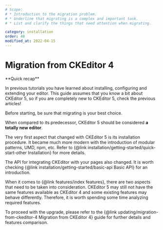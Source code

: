 ```yaml
---
# Scope:
# * Introduction to the migration problem.
# * Underline that migrating is a complex and important task.
# * List and clarify the things that need attention when migrating.

category: installation
order: 40
modified_at: 2022-04-15
---
```


# Migration from CKEditor 4

<info-box hint>
**Quick recap**

In previous tutorials you have learned about installing, configuring and extending your editor. This guide assumes that you know a bit about CKEditor 5, so if you are completely new to CKEditor 5, check the previous articles!

Before starting, be sure that migrating is your best choice.
</info-box>

When compared to its predecessor, CKEditor 5 should be considered **a totally new editor**. 

The very first aspect that changed with CKEditor 5 is its installation procedure. It became much more modern with the introduction of modular patterns, UMD, npm, etc. Refer to {@link installation/getting-started/quick-start-other Installation} for more details.

The API for integrating CKEditor with your pages also changed. It is worth checking {@link installation/getting-started/basic-api Basic API} for an introduction.

When it comes to {@link features/index features}, there are two aspects that need to be taken into consideration. CKEditor 5 may still not have the same features available as CKEditor 4 and some existing features may behave differently. Therefore, it is worth spending some time analyzing required features.

To proceed with the upgrade, please refer to the {@link updating/migration-from-ckeditor-4 Migration from CKEditor 4} guide for further details and features comparison.

